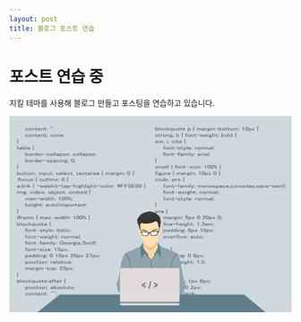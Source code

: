 ```yaml
---
layout: post
title: 블로그 포스트 연습
---
```


# 포스트 연습 중 

지킬 테마를 사용해 블로그 만들고 포스팅을 연습하고 있습니다.

![프로필이미지](/images/programmer-1653351_1280.png)
